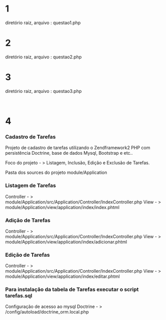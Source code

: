 1
=======================

diretório raiz, arquivo : questao1.php

2
=======================

diretório raiz, arquivo : questao2.php


3
=======================

diretório raiz, arquivo : questao3.php

<br>

4
=======================

### Cadastro de Tarefas


Projeto de cadastro de tarefas utilizando o Zendframework2 PHP com persistência Doctrine, base de dados Mysql, Bootstrap e etc..

Foco do projeto - > Listagem, Inclusão, Edição e Exclusão de Tarefas.

Pasta dos sources do projeto module/Application 


### Listagem de Tarefas 
Controller - > module/Application/src/Application/Controller/IndexController.php
View - > module/Application/view/application/index/index.phtml

### Adição de Tarefas 
Controller - > module/Application/src/Application/Controller/IndexController.php
View - > module/Application/view/application/index/adicionar.phtml

### Edição de Tarefas 
Controller - > module/Application/src/Application/Controller/IndexController.php
View - > module/Application/view/application/index/editar.phtml

### Para instalação da tabela de Tarefas executar o script tarefas.sql
Configuração de acesso ao mysql
Doctrine - > /config/autoload/doctrine_orm.local.php
